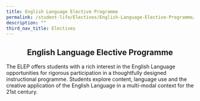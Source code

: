 ```yaml
---
title: English Language Elective Programme
permalink: /student-life/Electives/English-Language-Elective-Programme/
description: ""
third_nav_title: Electives
---
```

## <center> English Language Elective Programme </center> 

The ELEP offers students with a rich interest in the English Language opportunities for rigorous participation in a thoughtfully designed instructional programme. Students explore content, language use and the creative application of the English Language in a multi-modal context for the 21st century.
